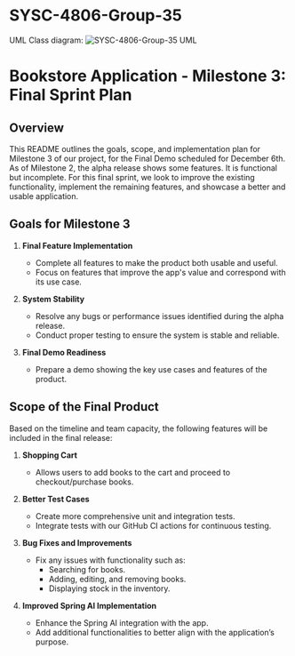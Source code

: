# SYSC-4806-Group-35
UML Class diagram:
![SYSC-4806-Group-35 UML](https://github.com/user-attachments/assets/f64c57d8-10ac-4d76-b24c-13ad8dd8b874)


# Bookstore Application - Milestone 3: Final Sprint Plan

## Overview
This README outlines the goals, scope, and implementation plan for Milestone 3 of our project, for the Final Demo scheduled for December 6th. As of Milestone 2, the alpha release shows some features. It is functional but incomplete. For this final sprint, we look to improve the existing functionality, implement the remaining features, and showcase a better and usable application.

## Goals for Milestone 3

1. **Final Feature Implementation**
   - Complete all features to make the product both usable and useful.
   - Focus on features that improve the app's value and correspond with its use case.

2. **System Stability**
   - Resolve any bugs or performance issues identified during the alpha release.
   - Conduct proper testing to ensure the system is stable and reliable.

3. **Final Demo Readiness**
   - Prepare a demo showing the key use cases and features of the product.

## Scope of the Final Product

Based on the timeline and team capacity, the following features will be included in the final release:

1. **Shopping Cart**
   - Allows users to add books to the cart and proceed to checkout/purchase books.

2. **Better Test Cases**
   - Create more comprehensive unit and integration tests.
   - Integrate tests with our GitHub CI actions for continuous testing.

3. **Bug Fixes and Improvements**
   - Fix any issues with functionality such as:
     - Searching for books.
     - Adding, editing, and removing books.
     - Displaying stock in the inventory.

4. **Improved Spring AI Implementation**
   - Enhance the Spring AI integration with the app.
   - Add additional functionalities to better align with the application’s purpose.

